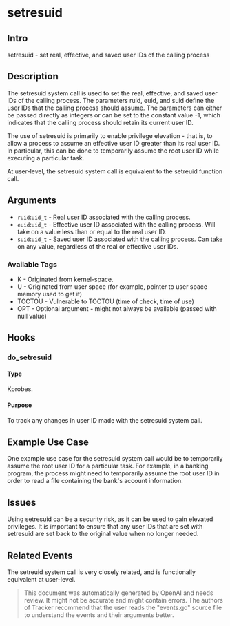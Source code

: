 
# setresuid

## Intro
setresuid - set real, effective, and saved user IDs of the calling process

## Description
The setresuid system call is used to set the real, effective, and saved user IDs of the calling process. The parameters ruid, euid, and suid define the user IDs that the calling process should assume. The parameters can either be passed directly as integers or can be set to the constant value -1, which indicates that the calling process should retain its current user ID.

The use of setresuid is primarily to enable privilege elevation - that is, to allow a process to assume an effective user ID greater than its real user ID. In particular, this can be done to temporarily assume the root user ID while executing a particular task.

At user-level, the setresuid system call is equivalent to the setreuid function call.

## Arguments
* `ruid`:`uid_t` - Real user ID associated with the calling process. 
* `euid`:`uid_t` - Effective user ID associated with the calling process. Will take on a value less than or equal to the real user ID.
* `suid`:`uid_t` - Saved user ID associated with the calling process. Can take on any value, regardless of the real or effective user IDs.

### Available Tags
* K - Originated from kernel-space.
* U - Originated from user space (for example, pointer to user space memory used to get it)
* TOCTOU - Vulnerable to TOCTOU (time of check, time of use)
* OPT - Optional argument - might not always be available (passed with null value)

## Hooks
### do_setresuid
#### Type
Kprobes.
#### Purpose
To track any changes in user ID made with the setresuid system call.

## Example Use Case
One example use case for the setresuid system call would be to temporarily assume the root user ID for a particular task. For example, in a banking program, the process might need to temporarily assume the root user ID in order to read a file containing the bank's account information.

## Issues
Using setresuid can be a security risk, as it can be used to gain elevated privileges. It is important to ensure that any user IDs that are set with setresuid are set back to the original value when no longer needed. 

## Related Events
The setreuid system call is very closely related, and is functionally equivalent at user-level.

> This document was automatically generated by OpenAI and needs review. It might
> not be accurate and might contain errors. The authors of Tracker recommend that
> the user reads the "events.go" source file to understand the events and their
> arguments better.
